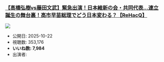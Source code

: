 ### [【高橋弘樹vs藤田文武】緊急出演！日本維新の会・共同代表…連立誕生の舞台裏！高市早苗総理でどう日本変わる？【ReHacQ】](https://www.youtube.com/watch?v=TYMAm0xqIv8)
[![](https://img.youtube.com/vi/TYMAm0xqIv8/sddefault.jpg)](https://www.youtube.com/watch?v=TYMAm0xqIv8)
-   公開日: 2025-10-22
-   視聴数: 353,176
-   **いいね数: 7,984**
-   出演者: 
